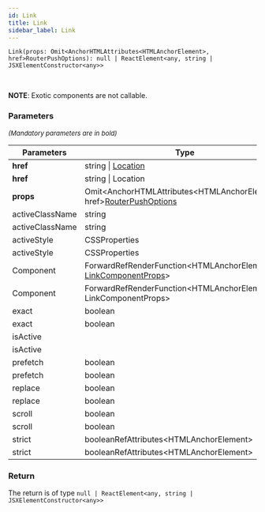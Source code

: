 ```yaml
---
id: Link
title: Link
sidebar_label: Link
---
```


```tsx
Link(props: Omit<AnchorHTMLAttributes<HTMLAnchorElement>, href>RouterPushOptions): null | ReactElement<any, string | JSXElementConstructor<any>>
```
<br/>

**NOTE**: Exotic components are not callable.

### Parameters

<font size="2"><i>(Mandatory parameters are in bold)</i></font>

| Parameters | Type | Description |
| --------- | ---- | ----------- |
| **href** | string \| [Location](/framework-api/interfaces/Location.md) |  |
| **href** | string \| Location |  |
| **props** | Omit<AnchorHTMLAttributes<HTMLAnchorElement\>, href\>[RouterPushOptions](/framework-api/interfaces/RouterPushOptions.md) |  |
| activeClassName | string |  |
| activeClassName | string |  |
| activeStyle | CSSProperties |  |
| activeStyle | CSSProperties |  |
| Component | ForwardRefRenderFunction<HTMLAnchorElement, [LinkComponentProps](/framework-api/types/LinkComponentProps.md)\> |  |
| Component | ForwardRefRenderFunction<HTMLAnchorElement, LinkComponentProps\> |  |
| exact | boolean |  |
| exact | boolean |  |
| isActive |  |  |
| isActive |  |  |
| prefetch | boolean |  |
| prefetch | boolean |  |
| replace | boolean |  |
| replace | boolean |  |
| scroll | boolean |  |
| scroll | boolean |  |
| strict | booleanRefAttributes<HTMLAnchorElement\> |  |
| strict | booleanRefAttributes<HTMLAnchorElement\> |  |


### Return



The return is of type <code>null | ReactElement<any, string | JSXElementConstructor<any\>\></code>